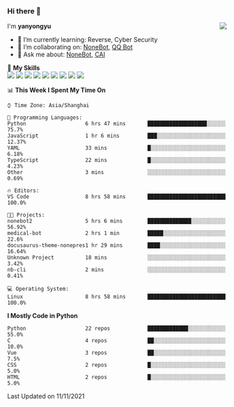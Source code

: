 ### Hi there 👋

<a href="#">
  <img align="right" src="https://github-readme-stats.vercel.app/api?username=yanyongyu&count_private=true&show_icons=true&bg_color=15,f2f7fd,E0EAFC" />
</a>

I'm **yanyongyu**

- 🌱 I’m currently learning: Reverse, Cyber Security
- 👯 I’m collaborating on: [NoneBot](https://github.com/nonebot), [QQ Bot](https://github.com/Mrs4s/go-cqhttp)
- 💬 Ask me about: [NoneBot](https://github.com/nonebot), [CAI](https://github.com/cscs181/CAI)

🌟 **My Skills**  
![](https://img.shields.io/badge/-Python-3e74a2?style=flat-square&logo=Python&logoColor=fff)
![](https://img.shields.io/badge/-Node.js-339933?style=flat-square&logo=Node.js&logoColor=fff)
![](https://img.shields.io/badge/-Vue-4fc08d?style=flat-square&logo=Vue.js&logoColor=fff)
![](https://img.shields.io/badge/-React-2d98ce?style=flat-square&logo=React&logoColor=fff)
![](https://img.shields.io/badge/-Docker-2496ED?style=flat-square&logo=Docker&logoColor=fff)
![](https://img.shields.io/badge/-Linux-000000?style=flat-square&logo=Linux&logoColor=fff)
![](https://img.shields.io/badge/-MySQL-4479A1?style=flat-square&logo=MySQL&logoColor=fff)
![](https://img.shields.io/badge/-Redis-DC382D?style=flat-square&logo=Redis&logoColor=fff)
![](https://img.shields.io/badge/-MongoDB-47A248?style=flat-square&logo=MongoDB&logoColor=fff)

<!--START_SECTION:waka-->
📊 **This Week I Spent My Time On** 

```text
⌚︎ Time Zone: Asia/Shanghai

💬 Programming Languages: 
Python                   6 hrs 47 mins       ███████████████████░░░░░░   75.7% 
JavaScript               1 hr 6 mins         ███░░░░░░░░░░░░░░░░░░░░░░   12.37% 
YAML                     33 mins             █░░░░░░░░░░░░░░░░░░░░░░░░   6.18% 
TypeScript               22 mins             █░░░░░░░░░░░░░░░░░░░░░░░░   4.23% 
Other                    3 mins              ░░░░░░░░░░░░░░░░░░░░░░░░░   0.69%

🔥 Editors: 
VS Code                  8 hrs 58 mins       █████████████████████████   100.0%

🐱‍💻 Projects: 
nonebot2                 5 hrs 6 mins        ██████████████░░░░░░░░░░░   56.92% 
medical-bot              2 hrs 1 min         █████░░░░░░░░░░░░░░░░░░░░   22.6% 
docusaurus-theme-nonepres1 hr 29 mins        ████░░░░░░░░░░░░░░░░░░░░░   16.64% 
Unknown Project          18 mins             ░░░░░░░░░░░░░░░░░░░░░░░░░   3.42% 
nb-cli                   2 mins              ░░░░░░░░░░░░░░░░░░░░░░░░░   0.41%

💻 Operating System: 
Linux                    8 hrs 58 mins       █████████████████████████   100.0%

```

**I Mostly Code in Python** 

```text
Python                   22 repos            █████████████░░░░░░░░░░░░   55.0% 
C                        4 repos             ██░░░░░░░░░░░░░░░░░░░░░░░   10.0% 
Vue                      3 repos             ██░░░░░░░░░░░░░░░░░░░░░░░   7.5% 
CSS                      2 repos             █░░░░░░░░░░░░░░░░░░░░░░░░   5.0% 
HTML                     2 repos             █░░░░░░░░░░░░░░░░░░░░░░░░   5.0%

```



 Last Updated on 11/11/2021
<!--END_SECTION:waka-->

